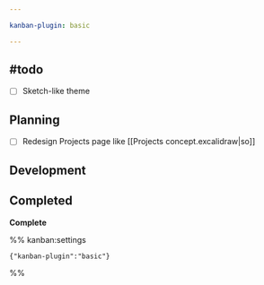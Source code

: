 ```yaml
---

kanban-plugin: basic

---
```


## #todo

- [ ] Sketch-like theme


## Planning

- [ ] Redesign Projects page like [[Projects concept.excalidraw|so]]


## Development



## Completed

**Complete**




%% kanban:settings
```
{"kanban-plugin":"basic"}
```
%%